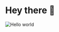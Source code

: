 # Hey there :wave:

<img src="https://raw.githubusercontent.com/sagar-viradiya/sagar-viradiya/master/resources/banner.png" alt="Hello world">


